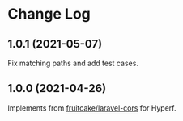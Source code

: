 # Change Log

## 1.0.1 (2021-05-07)

Fix matching paths and add test cases.

## 1.0.0 (2021-04-26)

Implements from [fruitcake/laravel-cors](https://github.com/fruitcake/laravel-cors) for Hyperf.
